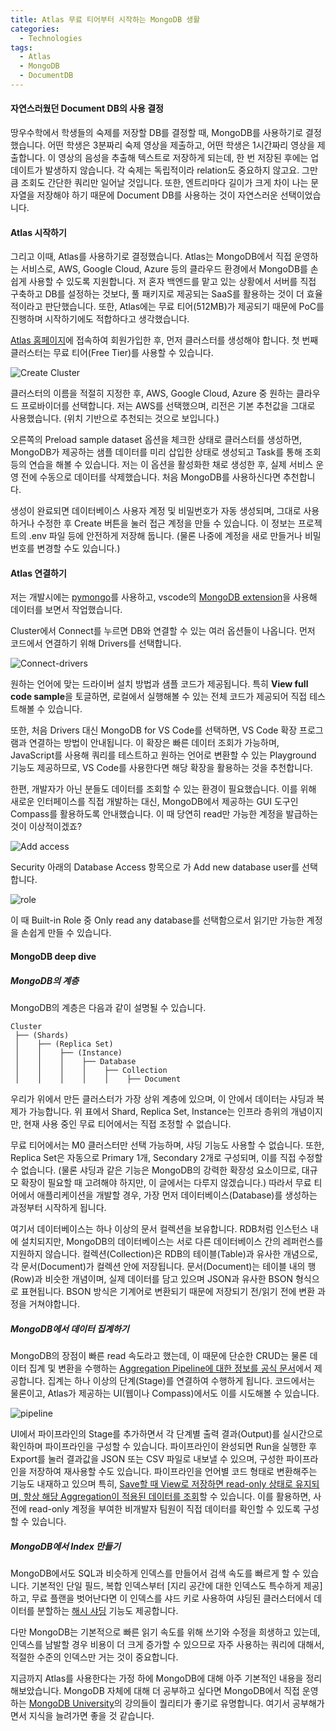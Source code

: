 ```yaml
---
title: Atlas 무료 티어부터 시작하는 MongoDB 생활
categories:
  - Technologies
tags:
  - Atlas
  - MongoDB
  - DocumentDB
---
```


#### 자연스러웠던 Document DB의 사용 결정

땅우수학에서 학생들의 숙제를 저장할 DB를 결정할 때, MongoDB를 사용하기로 결정했습니다. 어떤 학생은 3분짜리 숙제 영상을 제출하고, 어떤 학생은 1시간짜리 영상을 제출합니다. 이 영상의 음성을 추출해 텍스트로 저장하게 되는데, 한 번 저장된 후에는 업데이트가 발생하지 않습니다. 각 숙제는 독립적이라 relation도 중요하지 않고요. 그만큼 조회도 간단한 쿼리만 일어날 것입니다. 또한, 엔트리마다 길이가 크게 차이 나는 문자열을 저장해야 하기 때문에 Document DB를 사용하는 것이 자연스러운 선택이었습니다.

#### Atlas 시작하기

그리고 이때, Atlas를 사용하기로 결정했습니다. Atlas는 MongoDB에서 직접 운영하는 서비스로, AWS, Google Cloud, Azure 등의 클라우드 환경에서 MongoDB를 손쉽게 사용할 수 있도록 지원합니다. 저 혼자 백엔드를 맡고 있는 상황에서 서버를 직접 구축하고 DB를 설정하는 것보다, 풀 패키지로 제공되는 SaaS를 활용하는 것이 더 효율적이라고 판단했습니다. 또한, Atlas에는 무료 티어(512MB)가 제공되기 때문에 PoC를 진행하며 시작하기에도 적합하다고 생각했습니다.

[Atlas 홈페이지](https://cloud.mongodb.com/)에 접속하여 회원가입한 후, 먼저 클러스터를 생성해야 합니다. 첫 번째 클러스터는 무료 티어(Free Tier)를 사용할 수 있습니다.

![Create Cluster](https://github.com/user-attachments/assets/47bb938e-75f1-45ae-a2af-4df8ec336c42)

클러스터의 이름을 적절히 지정한 후, AWS, Google Cloud, Azure 중 원하는 클라우드 프로바이더를 선택합니다. 저는 AWS를 선택했으며, 리전은 기본 추천값을 그대로 사용했습니다. (위치 기반으로 추천되는 것으로 보입니다.)

오른쪽의 Preload sample dataset 옵션을 체크한 상태로 클러스터를 생성하면, MongoDB가 제공하는 샘플 데이터를 미리 삽입한 상태로 생성되고 Task를 통해 조회 등의 연습을 해볼 수 있습니다. 저는 이 옵션을 활성화한 채로 생성한 후, 실제 서비스 운영 전에 수동으로 데이터를 삭제했습니다. 처음 MongoDB를 사용하신다면 추천합니다.

생성이 완료되면 데이터베이스 사용자 계정 및 비밀번호가 자동 생성되며, 그대로 사용하거나 수정한 후 Create 버튼을 눌러 접근 계정을 만들 수 있습니다. 이 정보는 프로젝트의 .env 파일 등에 안전하게 저장해 둡니다. (물론 나중에 계정을 새로 만들거나 비밀번호를 변경할 수도 있습니다.)

#### Atlas 연결하기

저는 개발시에는 [pymongo](https://www.mongodb.com/ko-kr/docs/languages/python/pymongo-driver/current/)를 사용하고, vscode의 [MongoDB extension](https://www.mongodb.com/products/tools/vs-code)을 사용해 데이터를 보면서 작업했습니다. 

Cluster에서 Connect를 누르면 DB와 연결할 수 있는 여러 옵션들이 나옵니다. 먼저 코드에서 연결하기 위해 Drivers를 선택합니다.

![Connect-drivers](https://github.com/user-attachments/assets/b6ba1873-b885-4d05-907b-92a6aa0342be)

원하는 언어에 맞는 드라이버 설치 방법과 샘플 코드가 제공됩니다. 특히 **View full code sample**을 토글하면, 로컬에서 실행해볼 수 있는 전체 코드가 제공되어 직접 테스트해볼 수 있습니다.

또한, 처음 Drivers 대신 MongoDB for VS Code를 선택하면, VS Code 확장 프로그램과 연결하는 방법이 안내됩니다. 이 확장은 빠른 데이터 조회가 가능하며, JavaScript를 사용해 쿼리를 테스트하고 원하는 언어로 변환할 수 있는 Playground 기능도 제공하므로, VS Code를 사용한다면 해당 확장을 활용하는 것을 추천합니다.

한편, 개발자가 아닌 분들도 데이터를 조회할 수 있는 환경이 필요했습니다. 이를 위해 새로운 인터페이스를 직접 개발하는 대신, MongoDB에서 제공하는 GUI 도구인 Compass를 활용하도록 안내했습니다. 이 때 당연히 read만 가능한 계정을 발급하는 것이 이상적이겠죠?

![Add access](https://github.com/user-attachments/assets/1ddc9e38-1833-4a08-9a54-dbadf8d04852)

Security 아래의 Database Access 항목으로 가 Add new database user를 선택합니다.

![role](https://github.com/user-attachments/assets/0455e6b2-ebec-4a2a-ab81-dedefcd27cc5)

이 때 Built-in Role 중 Only read any database를 선택함으로서 읽기만 가능한 계정을 손쉽게 만들 수 있습니다.

#### MongoDB deep dive

##### MongoDB의 계층

MongoDB의 계층은 다음과 같이 설명될 수 있습니다.

```text
Cluster
 ├── (Shards)
 │    ├── (Replica Set)
 │    │    ├── (Instance)
 │    │    │    ├── Database
 │    │    │    │    ├── Collection
 │    │    │    │    │    ├── Document
 ```

우리가 위에서 만든 클러스터가 가장 상위 계층에 있으며, 이 안에서 데이터는 샤딩과 복제가 가능합니다. 위 표에서 Shard, Replica Set, Instance는 인프라 층위의 개념이지만, 현재 사용 중인 무료 티어에서는 직접 조정할 수 없습니다.

무료 티어에서는 M0 클러스터만 선택 가능하며, 샤딩 기능도 사용할 수 없습니다. 또한, Replica Set은 자동으로 Primary 1개, Secondary 2개로 구성되며, 이를 직접 수정할 수 없습니다. (물론 샤딩과 같은 기능은 MongoDB의 강력한 확장성 요소이므로, 대규모 확장이 필요할 때 고려해야 하지만, 이 글에서는 다루지 않겠습니다.) 따라서 무료 티어에서 애플리케이션을 개발할 경우, 가장 먼저 데이터베이스(Database)를 생성하는 과정부터 시작하게 됩니다.

여기서 데이터베이스는 하나 이상의 문서 컬렉션을 보유합니다. RDB처럼 인스턴스 내에 설치되지만, MongoDB의 데이터베이스는 서로 다른 데이터베이스 간의 레퍼런스를 지원하지 않습니다. 컬렉션(Collection)은 RDB의 테이블(Table)과 유사한 개념으로, 각 문서(Document)가 컬렉션 안에 저장됩니다. 문서(Document)는 테이블 내의 행(Row)과 비슷한 개념이며, 실제 데이터를 담고 있으며 JSON과 유사한 BSON 형식으로 표현됩니다. BSON 방식은 기계어로 변환되기 때문에 저장되기 전/읽기 전에 변환 과정을 거쳐야합니다.

##### MongoDB에서 데이터 집계하기

MongoDB의 장점이 빠른 read 속도라고 했는데, 이 때문에 단순한 CRUD는 물론 데이터 집계 및 변환을 수행하는 [Aggregation Pipeline에 대한 정보를 공식 문서](https://www.mongodb.com/ko-kr/docs/manual/core/aggregation-pipeline/)에서 제공합니다. 집계는 하나 이상의 단계(Stage)를 연결하여 수행하게 됩니다. 코드에서는 물론이고, Atlas가 제공하는 UI(웹이나 Compass)에서도 이를 시도해볼 수 있습니다. 

![pipeline](https://github.com/user-attachments/assets/ded0e66b-ab9d-47a6-8411-ef705e321ad4)

UI에서 파이프라인의 Stage를 추가하면서 각 단계별 출력 결과(Output)를 실시간으로 확인하며 파이프라인을 구성할 수 있습니다. 파이프라인이 완성되면 Run을 실행한 후 Export를 눌러 결과값을 JSON 또는 CSV 파일로 내보낼 수 있으며, 구성한 파이프라인을 저장하여 재사용할 수도 있습니다. 파이프라인을 언어별 코드 형태로 변환해주는 기능도 내재하고 있으며 특히, [Save할 때 View로 저장하면 read-only 상태로 유지되며, 항상 해당 Aggregation이 적용된 데이터를 조회](https://www.mongodb.com/ko-kr/docs/compass/current/views/)할 수 있습니다. 이를 활용하면, 사전에 read-only 계정을 부여한 비개발자 팀원이 직접 데이터를 확인할 수 있도록 구성할 수 있습니다.

##### MongoDB에서 Index 만들기

MongoDB에서도 SQL과 비슷하게 인덱스를 만들어서 검색 속도를 빠르게 할 수 있습니다. 기본적인 단일 필드, 복합 인덱스부터 [지리 공간에 대한 인덱스도 특수하게 제공]하고, 무료 플랜을 벗어난다면 이 인덱스를 샤드 키로 사용하여 샤딩된 클러스터에서 데이터를 분할하는 [해시 샤딩](https://www.mongodb.com/ko-kr/docs/manual/core/hashed-sharding/#std-label-sharding-hashed-sharding) 기능도 제공합니다. 

다만 MongoDB는 기본적으로 빠른 읽기 속도를 위해 쓰기와 수정을 희생하고 있는데, 인덱스를 남발할 경우 비용이 더 크게 증가할 수 있으므로 자주 사용하는 쿼리에 대해서, 적절한 수준의 인덱스만 거는 것이 중요합니다.

지금까지 Atlas를 사용한다는 가정 하에 MongoDB에 대해 아주 기본적인 내용을 정리해보았습니다. MongoDB 자체에 대해 더 공부하고 싶다면 MongoDB에서 직접 운영하는 [MongoDB University](https://learn.mongodb.com/)의 강의들이 퀄리티가 좋기로 유명합니다. 여기서 공부해가면서 지식을 늘려가면 좋을 것 같습니다.
